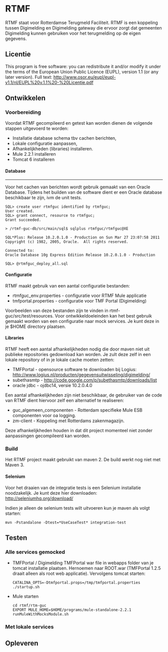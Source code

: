 # RTMF #


RTMF staat voor Rotterdamse Terugmeld Faciliteit. RTMF is een koppeling tussen Digimelding en Digimelding gateway die ervoor zorgt dat gemeenten Digimelding kunnen gebruiken voor het terugmelding op de eigen gegevens.

## Licentie ##

This program is free software: you can redistribute it and/or modify it under the terms of the European Union Public Licence (EUPL), version 1.1 (or any later version). Full text: http://www.osor.eu/eupl/eupl-v1.1/nl/EUPL%20v.1.1%20-%20Licentie.pdf

## Ontwikkelen ##

### Voorbereiding ###

Voordat RTMF gecompileerd en getest kan worden dienen de volgende stappen uitgevoerd te worden:

* Installatie database schema tbv cachen berichten,
* Lokale configuratie aanpassen,
* Afhankelijkheden (libraries) installeren.
* Mule 2.2.1 installeren
* Tomcat 6 installeren

#### Database ####
--------

Voor het cachen van berichten wordt gebruik gemaakt van een Oracle Database. Tijdens het builden van de software dient er een Oracle database beschikbaar te zijn, ivm de unit tests.

```
SQL> create user rtmfguc identified by rtmfguc;
User created.
SQL> grant connect, resource to rtmfguc;              
Grant succeeded.

> /rtmf-guc-db/src/main/sql$ sqlplus rtmfguc/rtmfguc@XE

SQL*Plus: Release 10.2.0.1.0 - Production on Sun Mar 27 23:07:58 2011
Copyright (c) 1982, 2005, Oracle.  All rights reserved.

Connected to:
Oracle Database 10g Express Edition Release 10.2.0.1.0 - Production

SQL> @rtmfguc_deploy_all.sql
```

#### Configuratie ####

RTMF maakt gebruik van een aantal configuratie bestanden:

* rtmfguc_env.properties - configuratie voor RTMF Mule applicatie
* tmfportal.properties - configuratie voor TMF Portal (Digimelding)

Voorbeelden van deze bestanden zijn te vinden in rtmf-guc/src/test/resources. Voor ontwikkeldoeleinden kan het best gebruik gemaakt worden van een configuratie naar mock services. Je kunt deze in je $HOME directory plaatsen.

#### Libraries ####

RTMF heeft een aantal afhankelijkheden nodig die door maven niet uit publieke repositories gedownload kan worden. Je zult deze zelf in een lokale repository of in je lokale cache moeten zetten:

* TMFPortal - opensource software te downloaden bij Logius: http://www.logius.nl/producten/gegevensuitwisseling/digimelding/
* subethasmtp - http://code.google.com/p/subethasmtp/downloads/list
* oracle jdbc - ojdbc14, versie 10.2.0.4.0

Een aantal afhankelijkheden zijn niet beschikbaar, de gebruiker van de code van RTMF dient hiervoor zelf een alternatief te realiseren:

* guc_algemeen_componenten - Rotterdam specifieke Mule ESB componenten voor oa logging.
* zm-client - Koppeling met Rotterdams zakenmagazijn.

Deze afhankelijkheden houden in dat dit project momenteel niet zonder aanpassingen gecompileerd kan worden.

### Build ###

Het RTMF project maakt gebruikt van maven 2. De build werkt nog niet met Maven 3.


#### Selenium ####

Voor het draaien van de integratie tests is een Selenium installatie noodzakelijk. Je kunt deze hier downloaden: http://seleniumhq.org/download/

Indien je alleen de selenium tests wilt uitvoeren kun je maven als volgt starten:
```
mvn -Pstandalone -Dtest=*UseCaseTest* integration-test
```


## Testen ##

### Alle services gemocked ###

* TMFPortal / Digimelding
  TMFPortal war file in webapps folder van je tomcat installatie plaatsen. Hernoemen naar ROOT.war (TMFPortal 1.2.5 draait alleen als root web applicatie).     Vervolgens tomcat starten:

  ```
  CATALINA_OPTS=-Dtmfportal.props=/tmp/tmfportal.properties ./startup.sh
  ```

* Mule starten
  ```
  cd rtmf/rtm-guc
  EXPORT MULE_HOME=$HOME/programs/mule-standalone-2.2.1
  runMuleWithMocksModule.sh
  ```

### Met lokale services ###

## Opleveren ##
